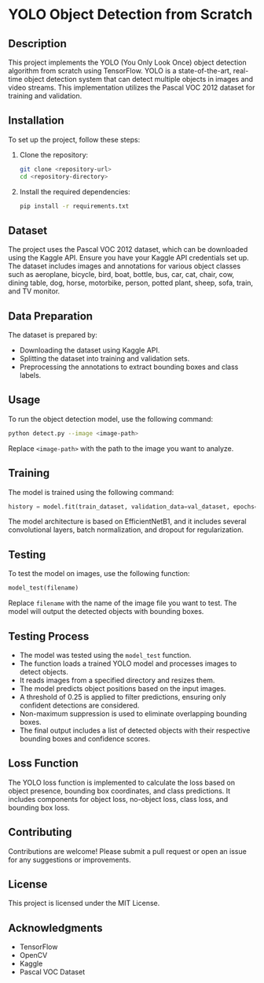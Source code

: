 # YOLO Object Detection from Scratch

## Description
This project implements the YOLO (You Only Look Once) object detection algorithm from scratch using TensorFlow. YOLO is a state-of-the-art, real-time object detection system that can detect multiple objects in images and video streams. This implementation utilizes the Pascal VOC 2012 dataset for training and validation.

## Installation
To set up the project, follow these steps:
1. Clone the repository:
   ```bash
   git clone <repository-url>
   cd <repository-directory>
   ```
2. Install the required dependencies:
   ```bash
   pip install -r requirements.txt
   ```

## Dataset
The project uses the Pascal VOC 2012 dataset, which can be downloaded using the Kaggle API. Ensure you have your Kaggle API credentials set up. The dataset includes images and annotations for various object classes such as aeroplane, bicycle, bird, boat, bottle, bus, car, cat, chair, cow, dining table, dog, horse, motorbike, person, potted plant, sheep, sofa, train, and TV monitor.

## Data Preparation
The dataset is prepared by:
- Downloading the dataset using Kaggle API.
- Splitting the dataset into training and validation sets.
- Preprocessing the annotations to extract bounding boxes and class labels.

## Usage
To run the object detection model, use the following command:
```bash
python detect.py --image <image-path>
```
Replace `<image-path>` with the path to the image you want to analyze.

## Training
The model is trained using the following command:
```python
history = model.fit(train_dataset, validation_data=val_dataset, epochs=135, callbacks=[lr_callback, callback])
```
The model architecture is based on EfficientNetB1, and it includes several convolutional layers, batch normalization, and dropout for regularization.

## Testing
To test the model on images, use the following function:
```python
model_test(filename)
```
Replace `filename` with the name of the image file you want to test. The model will output the detected objects with bounding boxes.

## Testing Process
- The model was tested using the `model_test` function.
- The function loads a trained YOLO model and processes images to detect objects.
- It reads images from a specified directory and resizes them.
- The model predicts object positions based on the input images.
- A threshold of 0.25 is applied to filter predictions, ensuring only confident detections are considered.
- Non-maximum suppression is used to eliminate overlapping bounding boxes.
- The final output includes a list of detected objects with their respective bounding boxes and confidence scores.

## Loss Function
The YOLO loss function is implemented to calculate the loss based on object presence, bounding box coordinates, and class predictions. It includes components for object loss, no-object loss, class loss, and bounding box loss.

## Contributing
Contributions are welcome! Please submit a pull request or open an issue for any suggestions or improvements.

## License
This project is licensed under the MIT License.

## Acknowledgments
- TensorFlow
- OpenCV
- Kaggle
- Pascal VOC Dataset
